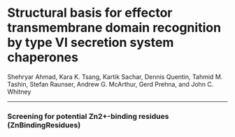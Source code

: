 # Structural basis for effector transmembrane domain recognition by type VI secretion system chaperones

Shehryar Ahmad, Kara K. Tsang, Kartik Sachar, Dennis Quentin, Tahmid M. Tashin, Stefan Raunser, Andrew G. McArthur, Gerd Prehna, and John C. Whitney

_____


### Screening for potential Zn2+-binding residues (ZnBindingResidues) 
